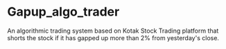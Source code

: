 # Gapup_algo_trader
An algorithmic trading system based on Kotak Stock Trading platform that shorts the stock if it has gapped up more than 2% from yesterday's close.

